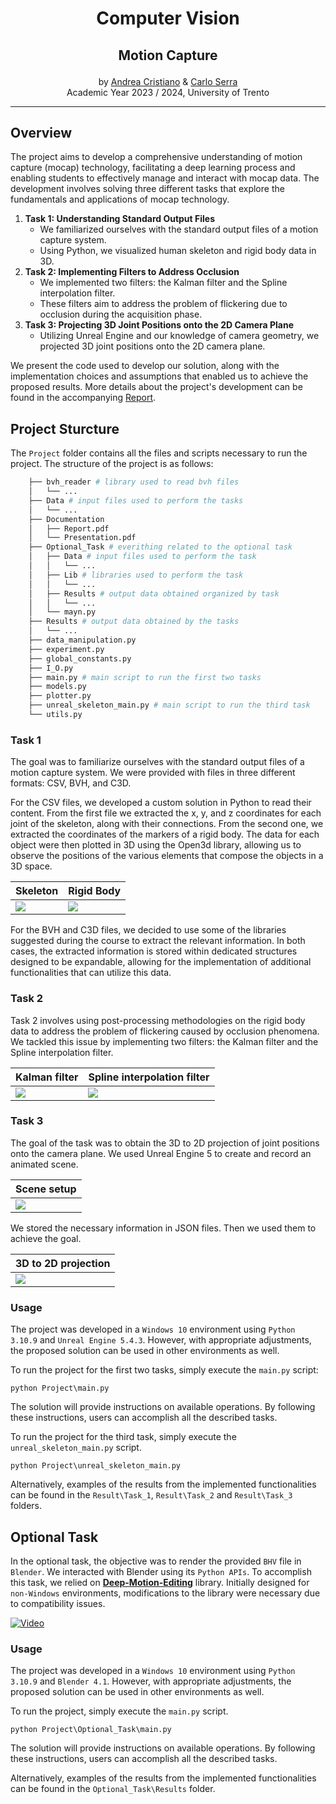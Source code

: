 <div align="center">
	<h1> Computer Vision </h1>
</div>

## <p align="center"> Motion Capture </p>

<div align="center">
  	by <a href="https://github.com/andy295">Andrea Cristiano</a> & <a href="https://github.com/MasterCarlo">Carlo Serra</a>
	<br>
	Academic Year 2023 / 2024, University of Trento
</div>

---

## Overview

The project aims to develop a comprehensive understanding of motion capture (mocap) technology, facilitating a deep learning process and enabling students to effectively manage and interact with mocap data. The development involves solving three different tasks that explore the fundamentals and applications of mocap technology.
1. **Task 1: Understanding Standard Output Files**
	- We familiarized ourselves with the standard output files of a motion capture system.
	- Using Python, we visualized human skeleton and rigid body data in 3D.
2. **Task 2: Implementing Filters to Address Occlusion**
	- We implemented two filters: the Kalman filter and the Spline interpolation filter.
	- These filters aim to address the problem of flickering due to occlusion during the acquisition phase.
3. **Task 3: Projecting 3D Joint Positions onto the 2D Camera Plane**
	- Utilizing Unreal Engine and our knowledge of camera geometry, we projected 3D joint positions onto the 2D camera plane.

We present the code used to develop our solution, along with the implementation choices and assumptions that enabled us to achieve the proposed results. More details about the project's development can be found in the accompanying  [Report](./Project/Documentation/Report.pdf).

## Project Sturcture
The `Project` folder contains all the files and scripts necessary to run the project.
The structure of the project is as follows:
```bash
	├── bvh_reader # library used to read bvh files
	│   └── ...
	├── Data # input files used to perform the tasks
	│   └── ...
	├── Documentation
	│   ├── Report.pdf
	│   └── Presentation.pdf
	├── Optional_Task # everithing related to the optional task
	│   ├── Data # input files used to perform the task
	│   │   └── ...
	│   ├── Lib # libraries used to perform the task
	│   │   └── ...
	│   ├── Results # output data obtained organized by task
	│   │   └── ...
	│   └── mayn.py
	├── Results # output data obtained by the tasks	
	│   └── ...
	├── data_manipulation.py
	├── experiment.py
	├── global_constants.py
	├── I_O.py
	├── main.py # main script to run the first two tasks
	├── models.py
	├── plotter.py
	├── unreal_skeleton_main.py # main script to run the third task
	└── utils.py
```
### Task 1
The goal was to familiarize ourselves with the standard output files of a motion capture system. We were provided with files in three different formats: CSV, BVH, and C3D.

For the CSV files, we developed a custom solution in Python to read their content. From  the first file we extracted the x, y, and z coordinates for each joint of the skeleton, along with their connections. From the second one, we extracted the coordinates of the markers of a rigid body. The data for each object were then plotted in 3D using the Open3d library, allowing us to observe the positions of the various elements that compose the objects in a 3D space.

| Skeleton | Rigid Body |
| - | - |
| ![](./Project/Results/Task_1/skeleton.PNG) | ![](./Project/Results/Task_1/rigid_body.gif) |

For the BVH and C3D files, we decided to use some of the libraries suggested during the course to extract the relevant information. In both cases, the extracted information is stored within dedicated structures designed to be expandable, allowing for the implementation of additional functionalities that can utilize this data.

### Task 2
Task 2 involves using post-processing methodologies on the rigid body data to address the problem of flickering caused by occlusion phenomena. We tackled this issue by implementing two filters: the Kalman filter and the Spline interpolation filter.

| Kalman filter | Spline interpolation filter |
| - | - |
| ![](./Project/Results/Task_2/rigid_body_kalman.gif) | ![](./Project/Results/Task_2/rigid_body_spline.gif) |

### Task 3
The goal of the task was to obtain the 3D to 2D projection of joint positions onto the camera plane. We used Unreal Engine 5 to create and record an animated scene.

| Scene setup |
| - |
| ![](./Project/Results/Task_3/Scene_setup.png) |

We stored the necessary information in JSON files. Then we used them to achieve the goal.

| 3D to 2D projection |
| - |
| ![](./Project/Results/Task_3/Projected_points.png) |

### Usage
The project was developed in a `Windows 10` environment using `Python 3.10.9` and `Unreal Engine 5.4.3`. However, with appropriate adjustments, the proposed solution can be used in other environments as well.

To run the project for the first two tasks, simply execute the `main.py` script:

```
python Project\main.py
```

The solution will provide instructions on available operations. By following these instructions, users can accomplish all the described tasks.

To run the project for the third task, simply execute the `unreal_skeleton_main.py` script.

```
python Project\unreal_skeleton_main.py
```

Alternatively, examples of the results from the implemented functionalities can be found in the `Result\Task_1`, `Result\Task_2` and `Result\Task_3` folders.

## Optional Task
In the optional task, the objective was to render the provided `BHV` file in `Blender`. We interacted with Blender using its `Python APIs`. To accomplish this task, we relied on [**Deep-Motion-Editing**](https://github.com/DeepMotionEditing/deep-motion-editing) library. Initially designed for `non-Windows` environments, modifications to the library were necessary due to compatibility issues.

[![Video](./Project/Optional_Task/Results/Render/Render.png)](https://youtu.be/2TT5JsIz6_o)

### Usage
The project was developed in a `Windows 10` environment using `Python 3.10.9` and `Blender 4.1`. However, with appropriate adjustments, the proposed solution can be used in other environments as well.

To run the project, simply execute the `main.py` script. 
```
python Project\Optional_Task\main.py
```

The solution will provide instructions on available operations. By following these instructions, users can accomplish all the described tasks.

Alternatively, examples of the results from the implemented functionalities can be found in the `Optional_Task\Results` folder.
